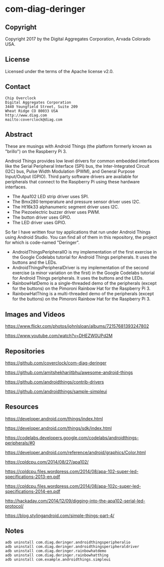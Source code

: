 # com-diag-deringer

## Copyright

Copyright 2017 by the  Digital Aggregates Corporation, Arvada Colorado USA.

## License

Licensed under the terms of the Apache license v2.0.

## Contact

    Chip Overclock
    Digital Aggregates Corporation
    3440 Youngfield Street, Suite 209
    Wheat Ridge CO 80033 USA
    http://www.diag.com
    mailto:coverclock@diag.com

## Abstract

These are musings with Android Things (the platform formerly known as
"brillo") on the Raspberry Pi 3.

Android Things provides low level drivers for common embedded interfaces
like the Serial Peripheral Interface (SPI) bus, the Inter-Integrated
Circuit (I2C) bus, Pulse Width Modulation (PWM), and General Purpose
Input/Output (GPIO). Third party software drivers are available for
peripherals that connect to the Raspberry Pi using these hardware
interfaces.

* The Apa102 LED strip driver uses SPI.
* The Bmx280 temperature and pressure sensor driver uses I2C.
* The Ht16k33 alphanumeric segment driver uses I2C.
* The Piezoelectric buzzer driver uses PWM.
* The button driver uses GPIO.
* The LED driver uses GPIO.

So far I have written four toy applications that run under Android
Things using Android Studio. You can find all of them in this repository,
the project for which is code-named "Deringer".

* AndroidThingsPeripheralIO is my implementation of the first exercise in
the Google Codelabs tutorial for Android Things peripherals. It uses the
buttons and the LEDs.
* AndroidThingsPeripheralDriver is my implementation of the second exercise
(a minor variation on the first) in the Google Codelabs tutorial for
Android Things peripherals. It uses the buttons and the LEDs.
* RainbowHatDemo is a single-threaded demo of the peripherals (except for
the buttons) on the Pimoroni Rainbow Hat for the Raspberry Pi 3.
* RainbowHatThing is a multi-threaded demo of the peripherals (except for
the buttons) on the Pimoroni Rainbow Hat for the Raspberry Pi 3.

## Images and Videos

<https://www.flickr.com/photos/johnlsloan/albums/72157681393247802>

<https://www.youtube.com/watch?v=DHEZW0UPd2M>

## Repositories

<https://github.com/coverclock/com-diag-deringer>

<https://github.com/amitshekhariitbhu/awesome-android-things>

<https://github.com/androidthings/contrib-drivers>

<https://github.com/androidthings/sample-simpleui>

## Resources

<https://developer.android.com/things/index.html>

<https://developer.android.com/things/sdk/index.html>

<https://codelabs.developers.google.com/codelabs/androidthings-peripherals/#0>

<https://developer.android.com/reference/android/graphics/Color.html>

<https://cpldcpu.com/2014/08/27/apa102/>

<https://cpldcpu.files.wordpress.com/2014/08/apa-102-super-led-specifications-2013-en.pdf>

<https://cpldcpu.files.wordpress.com/2014/08/apa-102c-super-led-specifications-2014-en.pdf>

<http://hackaday.com/2014/12/09/digging-into-the-apa102-serial-led-protocol/>

<https://blog.stylingandroid.com/simple-things-part-4/>

## Notes

    adb uninstall com.diag.deringer.androidthingsperipheralio
    adb uninstall com.diag.deringer.androidthingsperipheraldriver
    adb uninstall com.diag.deringer.rainbowhatdemo
    adb uninstall com.diag.deringer.rainbowhatthing
    adb uninstall com.example.androidthings.simpleui

